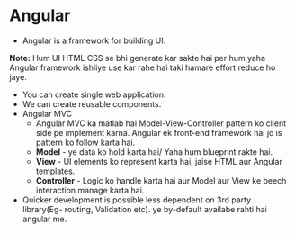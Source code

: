 # Angular

- Angular is a framework for building UI.

**Note:** Hum UI HTML CSS se bhi generate kar sakte hai per hum yaha Angular framework ishliye use kar rahe hai taki hamare effort reduce ho jaye.

- You can create single web application.
- We can create reusable components.
- Angular MVC
  - Angular MVC ka matlab hai Model-View-Controller pattern ko client side pe implement karna. Angular ek front-end framework hai jo is pattern ko follow karta hai.
  - **Model** - ye data ko hold karta hai/ Yaha hum blueprint rakte hai.
  - **View** - UI elements ko represent karta hai, jaise HTML aur Angular templates.
  - **Controller** - Logic ko handle karta hai aur Model aur View ke beech interaction manage karta hai.
- Quicker development is possible less dependent on 3rd party library(Eg- routing, Validation etc). ye by-default availabe rahti hai angular me.



